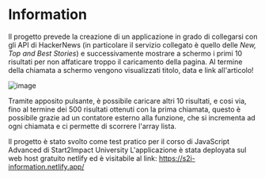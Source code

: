 # Information
Il progetto prevede la creazione di un applicazione in grado di collegarsi con gli API di HackerNews (in particolare il servizio collegato è quello delle _New, Top and Best Stories_) e successivamente mostrare a schermo i primi 10 risultati per non affaticare troppo il caricamento della pagina.
Al termine della chiamata a schermo vengono visualizzati titolo, data e link all'articolo!

![image](https://user-images.githubusercontent.com/121309726/232818999-d2603805-29fe-401e-aa04-a5da0cba9266.png)


Tramite apposito pulsante, è possibile caricare altri 10 risultati, e cosi via, fino al termine dei 500 risultati ottenuti con la prima chiamata, questo è possibile grazie ad un contatore esterno alla funzione, che si incrementa ad ogni chiamata e ci permette di scorrere l'array lista. 

Il progetto è stato svolto come test pratico per il corso di JavaScript Advanced di Start2Impact University
L'applicazione è stata deployata sul web host gratuito netlify ed è visitabile al link: https://s2i-information.netlify.app/
